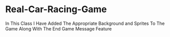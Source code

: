 # Real-Car-Racing-Game
In This Class I Have Added The Appropriate Background and Sprites To The Game Along With The End Game Message Feature
